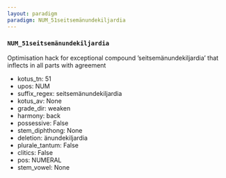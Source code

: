 ```yaml
---
layout: paradigm
paradigm: NUM_51seitsemänundekiljardia
---
```

### ` NUM_51seitsemänundekiljardia `

Optimisation hack for exceptional compound ’seitsemänundekiljardia’ that inflects in all parts with agreement
* kotus_tn: 51
* upos: NUM
* suffix_regex: seitsemänundekiljardia
* kotus_av: None
* grade_dir: weaken
* harmony: back
* possessive: False
* stem_diphthong: None
* deletion: änundekiljardia
* plurale_tantum: False
* clitics: False
* pos: NUMERAL
* stem_vowel: None
